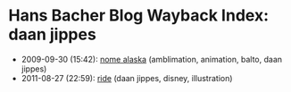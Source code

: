 # Hans Bacher Blog Wayback Index: daan jippes

* 2009-09-30 (15:42): [nome alaska](https://web.archive.org/web/https://one1more2time3.wordpress.com/2009/09/30/nome-alaska-3/) (amblimation, animation, balto, daan jippes)
* 2011-08-27 (22:59): [ride](https://web.archive.org/web/https://one1more2time3.wordpress.com/2011/08/27/ride/) (daan jippes, disney, illustration)